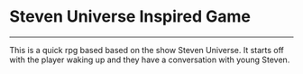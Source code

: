 # Steven Universe Inspired Game
______________________________

This is a quick rpg based based on the show Steven Universe. It starts off with the player waking up and they have a conversation with young Steven. 
